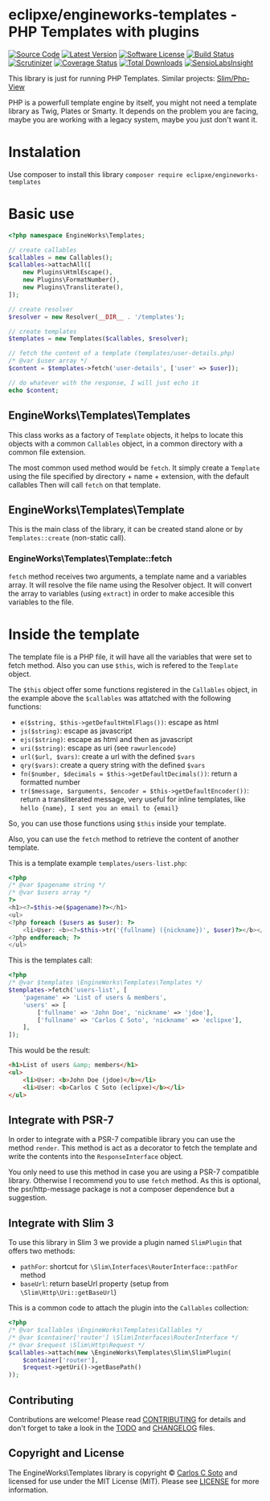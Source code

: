 # eclipxe/engineworks-templates - PHP Templates with plugins

[![Source Code][badge-source]][source]
[![Latest Version][badge-release]][release]
[![Software License][badge-license]][license]
[![Build Status][badge-build]][build]
[![Scrutinizer][badge-quality]][quality]
[![Coverage Status][badge-coverage]][coverage]
[![Total Downloads][badge-downloads]][downloads]
[![SensioLabsInsight][badge-sensiolabs]][sensiolabs]

This library is just for running PHP Templates.
Similar projects: [Slim/Php-View](https://github.com/slimphp/PHP-View)

PHP is a powerfull template engine by itself, you might not need a template library as Twig, Plates or Smarty.
It depends on the problem you are facing, maybe you are working with a legacy system, maybe you just don't want it.

# Instalation

Use composer to install this library `composer require eclipxe/engineworks-templates`

# Basic use

```php
<?php namespace EngineWorks\Templates;

// create callables
$callables = new Callables();
$callables->attachAll([
    new Plugins\HtmlEscape(),
    new Plugins\FormatNumber(),
    new Plugins\Transliterate(),
]);

// create resolver
$resolver = new Resolver(__DIR__ . '/templates');

// create templates
$templates = new Templates($callables, $resolver);

// fetch the content of a template (templates/user-details.php)
/* @var $user array */
$content = $templates->fetch('user-details', ['user' => $user]);

// do whatever with the response, I will just echo it
echo $content;
```

## EngineWorks\Templates\Templates

This class works as a factory of `Template` objects,
it helps to locate this objects with a common `Callables` object,
in a common directory with a common file extension.

The most common used method would be `fetch`.
It simply create a `Template` using the file specified by directory + name + extension, with the default callables
Then will call `fetch` on that template.

## EngineWorks\Templates\Template

This is the main class of the library, it can be created stand alone
or by `Templates::create` (non-static call).

### EngineWorks\Templates\Template::fetch

`fetch` method receives two arguments, a template name and a variables array.
 It will resolve the file name using the Resolver object.
 It will convert the array to variables (using `extract`) in order to make accesible this variables to the file.
 
# Inside the template

The template file is a PHP file, it will have all the variables that were set to fetch method.
Also you can use `$this`, wich is refered to the `Template` object.

The `$this` object offer some functions registered in the `Callables` object, in the example above the `$callables`
was attatched with the following functions:

- `e($string, $this->getDefaultHtmlFlags())`: escape as html
- `js($string)`: escape as javascript
- `ejs($string)`: escape as html and then as javascript
- `uri($string)`: escape as uri (see `rawurlencode`)
- `url($url, $vars)`: create a url with the defined `$vars`
- `qry($vars)`: create a query string with the defined `$vars`
- `fn($number, $decimals = $this->getDefaultDecimals())`: return a formatted number
- `tr($message, $arguments, $encoder = $this->getDefaultEncoder())`: return a transliterated message, very useful for
  inline templates, like `hello {name}, I sent you an email to {email}`

So, you can use those functions using `$this` inside your template.

Also, you can use the `fetch` method to retrieve the content of another template.

This is a template example `templates/users-list.php`:

```php
<?php
/* @var $pagename string */
/* @var $users array */
?>
<h1><?=$this->e($pagename)?></h1>
<ul>
<?php foreach ($users as $user): ?>
    <li>User: <b><?=$this->tr('{fullname} ({nickname})', $user)?></b></li>
<?php endforeach; ?>
</ul>
```

This is the templates call:

```php
<?php
/* @var $templates \EngineWorks\Templates\Templates */
$templates->fetch('users-list', [
    'pagename' => 'List of users & members',
    'users' => [
        ['fullname' => 'John Doe', 'nickname' => 'jdoe'], 
        ['fullname' => 'Carlos C Soto', 'nickname' => 'eclipxe'], 
    ],
]);
```

This would be the result:

```html
<h1>List of users &amp; members</h1>
<ul>
    <li>User: <b>John Doe (jdoe)</b></li>
    <li>User: <b>Carlos C Soto (eclipxe)</b></li>
</ul>
```
## Integrate with PSR-7

In order to integrate with a PSR-7 compatible library you can use the method `render`.
This method is act as a decorator to fetch the template and write the contents into
the `ResponseInterface` object.

You only need to use this method in case you are using a PSR-7 compatible library.
Otherwise I recommend you to use `fetch` method. As this is optional, the psr/http-message package
is not a composer dependence but a suggestion.

## Integrate with Slim 3

To use this library in Slim 3 we provide a plugin named `SlimPlugin` that offers two methods:
- `pathFor`: shortcut for `\Slim\Interfaces\RouterInterface::pathFor` method
- `baseUrl`: return baseUrl property (setup from `\Slim\Http\Uri::getBaseUrl`)

This is a common code to attach the plugin into the `Callables` collection:

```php
<?php
/* @var $callables \EngineWorks\Templates\Callables */
/* @var $container['router'] \Slim\Interfaces\RouterInterface */
/* @var $request \Slim\Http\Request */
$callables->attach(new \EngineWorks\Templates\Slim\SlimPlugin(
    $container['router'],
    $request->getUri()->getBasePath()
));
```

## Contributing

Contributions are welcome! Please read [CONTRIBUTING][] for details
and don't forget to take a look in the [TODO][] and [CHANGELOG][] files.

## Copyright and License

The EngineWorks\Templates library is copyright © [Carlos C Soto](https://eclipxe.com.mx/)
and licensed for use under the MIT License (MIT). Please see [LICENSE][] for more information.

[contributing]: https://github.com/eclipxe13/engineworks-templates/blob/master/CONTRIBUTING.md
[changelog]: https://github.com/eclipxe13/engineworks-templates/blob/master/CHANGELOG.md
[todo]: https://github.com/eclipxe13/engineworks-templates/blob/master/TODO.md

[source]: https://github.com/eclipxe13/engineworks-templates
[release]: https://github.com/eclipxe13/engineworks-templates/releases
[license]: https://github.com/eclipxe13/engineworks-templates/blob/master/LICENSE
[build]: https://travis-ci.org/eclipxe13/engineworks-templates
[quality]: https://scrutinizer-ci.com/g/eclipxe13/engineworks-templates?branch=master
[sensiolabs]: https://insight.sensiolabs.com/projects/78579b64-f74b-46a6-a614-0b9a66e59c0a
[coverage]: https://scrutinizer-ci.com/g/eclipxe13/engineworks-templates/?branch=master
[downloads]: https://packagist.org/packages/eclipxe/engineworks-templates

[badge-source]: http://img.shields.io/badge/source-eclipxe13/engineworks--templates-blue.svg?style=flat-square
[badge-release]: https://img.shields.io/github/release/eclipxe13/engineworks-templates.svg?style=flat-square
[badge-license]: https://img.shields.io/badge/license-MIT-brightgreen.svg?style=flat-square
[badge-build]: https://img.shields.io/travis/eclipxe13/engineworks-templates/master.svg?style=flat-square
[badge-quality]: https://img.shields.io/scrutinizer/g/eclipxe13/engineworks-templates/master.svg?style=flat-square
[badge-sensiolabs]: https://insight.sensiolabs.com/projects/78579b64-f74b-46a6-a614-0b9a66e59c0a/mini.png
[badge-coverage]: https://img.shields.io/scrutinizer/coverage/g/eclipxe13/engineworks-templates/master.svg?style=flat-square
[badge-downloads]: https://img.shields.io/packagist/dt/eclipxe/engineworks-templates.svg?style=flat-square
